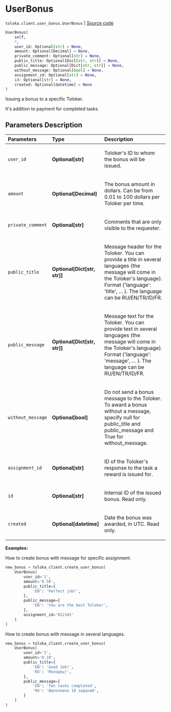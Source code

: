 # UserBonus
`toloka.client.user_bonus.UserBonus` | [Source code](https://github.com/Toloka/toloka-kit/blob/v1.1.1/src/client/user_bonus.py#L14)

```python
UserBonus(
    self,
    *,
    user_id: Optional[str] = None,
    amount: Optional[Decimal] = None,
    private_comment: Optional[str] = None,
    public_title: Optional[Dict[str, str]] = None,
    public_message: Optional[Dict[str, str]] = None,
    without_message: Optional[bool] = None,
    assignment_id: Optional[str] = None,
    id: Optional[str] = None,
    created: Optional[datetime] = None
)
```

Issuing a bonus to a specific Toloker.


It's addition to payment for completed tasks.

## Parameters Description

| Parameters | Type | Description |
| :----------| :----| :-----------|
`user_id`|**Optional\[str\]**|<p>Toloker&#x27;s ID to whom the bonus will be issued.</p>
`amount`|**Optional\[Decimal\]**|<p>The bonus amount in dollars. Can be from 0.01 to 100 dollars per Toloker per time.</p>
`private_comment`|**Optional\[str\]**|<p>Comments that are only visible to the requester.</p>
`public_title`|**Optional\[Dict\[str, str\]\]**|<p>Message header for the Toloker. You can provide a title in several languages (the message will come in the Toloker&#x27;s language). Format {&#x27;language&#x27;: &#x27;title&#x27;, ... }. The language can be RU/EN/TR/ID/FR.</p>
`public_message`|**Optional\[Dict\[str, str\]\]**|<p>Message text for the Toloker. You can provide text in several languages (the message will come in the Toloker&#x27;s language). Format {&#x27;language&#x27;: &#x27;message&#x27;, ... }. The language can be RU/EN/TR/ID/FR.</p>
`without_message`|**Optional\[bool\]**|<p>Do not send a bonus message to the Toloker. To award a bonus without a message, specify null for public_title and public_message and True for without_message.</p>
`assignment_id`|**Optional\[str\]**|<p>ID of the Toloker&#x27;s response to the task a reward is issued for.</p>
`id`|**Optional\[str\]**|<p>Internal ID of the issued bonus. Read only.</p>
`created`|**Optional\[datetime\]**|<p>Date the bonus was awarded, in UTC. Read only.</p>

**Examples:**

How to create bonus with message for specific assignment.

```python
new_bonus = toloka_client.create_user_bonus(
    UserBonus(
        user_id='1',
        amount='0.50',
        public_title={
            'EN': 'Perfect job!',
        },
        public_message={
            'EN': 'You are the best Toloker',
        },
        assignment_id='012345'
    )
)
```

How to create bonus with message in several languages.

```python
new_bonus = toloka_client.create_user_bonus(
    UserBonus(
        user_id='1',
        amount='0.10',
        public_title={
            'EN': 'Good Job!',
            'RU': 'Молодец!',
        },
        public_message={
            'EN': 'Ten tasks completed',
            'RU': 'Выполнено 10 заданий',
        }
    )
)
```
